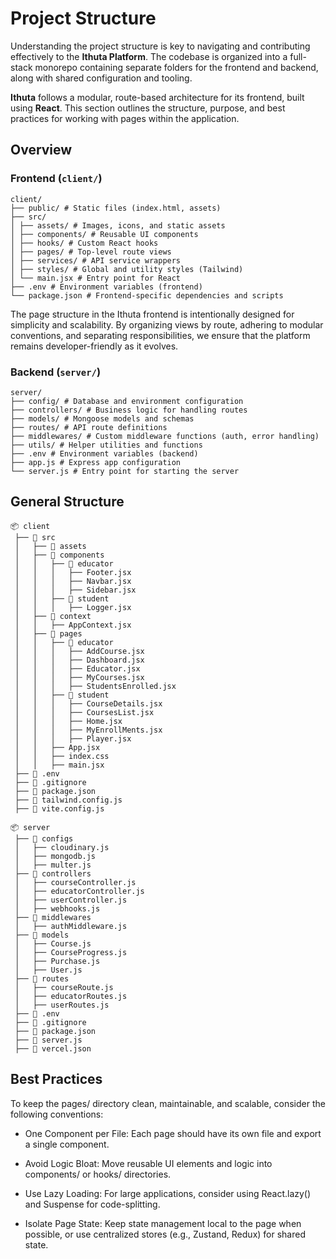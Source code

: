 # Project Structure

Understanding the project structure is key to navigating and contributing effectively to the **Ithuta Platform**. The codebase is organized into a full-stack monorepo containing separate folders for the frontend and backend, along with shared configuration and tooling.

**Ithuta** follows a modular, route-based architecture for its frontend, built using **React**. This section outlines the structure, purpose, and best practices for working with pages within the application.


## Overview

### **Frontend (`client/`)**
```
client/
├── public/ # Static files (index.html, assets)
├── src/
│ ├── assets/ # Images, icons, and static assets
│ ├── components/ # Reusable UI components
│ ├── hooks/ # Custom React hooks
│ ├── pages/ # Top-level route views
│ ├── services/ # API service wrappers
│ ├── styles/ # Global and utility styles (Tailwind)
│ └── main.jsx # Entry point for React
├── .env # Environment variables (frontend)
└── package.json # Frontend-specific dependencies and scripts
```

The page structure in the Ithuta frontend is intentionally designed for simplicity and scalability. By organizing views by route, adhering to modular conventions, and separating responsibilities, we ensure that the platform remains developer-friendly as it evolves.

### **Backend (`server/`)**
```
server/
├── config/ # Database and environment configuration
├── controllers/ # Business logic for handling routes
├── models/ # Mongoose models and schemas
├── routes/ # API route definitions
├── middlewares/ # Custom middleware functions (auth, error handling)
├── utils/ # Helper utilities and functions
├── .env # Environment variables (backend)
├── app.js # Express app configuration
└── server.js # Entry point for starting the server
```

## General Structure

```
📦 client
 ├── 📂 src
 │   ├── 📂 assets
 │   ├── 📂 components
 │   │   ├── 📂 educator
 │   │   │   ├── Footer.jsx
 │   │   │   ├── Navbar.jsx
 │   │   │   ├── Sidebar.jsx
 │   │   ├── 📂 student
 │   │   │   ├── Logger.jsx
 │   ├── 📂 context
 │   │   ├── AppContext.jsx
 │   ├── 📂 pages
 │   │   ├── 📂 educator
 │   │   │   ├── AddCourse.jsx
 │   │   │   ├── Dashboard.jsx
 │   │   │   ├── Educator.jsx
 │   │   │   ├── MyCourses.jsx
 │   │   │   ├── StudentsEnrolled.jsx
 │   │   ├── 📂 student
 │   │   │   ├── CourseDetails.jsx
 │   │   │   ├── CoursesList.jsx
 │   │   │   ├── Home.jsx
 │   │   │   ├── MyEnrollMents.jsx
 │   │   │   ├── Player.jsx
 │   │   ├── App.jsx
 │   │   ├── index.css
 │   │   ├── main.jsx
 ├── 📜 .env
 ├── 📜 .gitignore
 ├── 📜 package.json
 ├── 📜 tailwind.config.js
 ├── 📜 vite.config.js

```

```
📦 server
 ├── 📂 configs
 │   ├── cloudinary.js
 │   ├── mongodb.js
 │   ├── multer.js
 ├── 📂 controllers
 │   ├── courseController.js
 │   ├── educatorController.js
 │   ├── userController.js
 │   ├── webhooks.js
 ├── 📂 middlewares
 │   ├── authMiddleware.js
 ├── 📂 models
 │   ├── Course.js
 │   ├── CourseProgress.js
 │   ├── Purchase.js
 │   ├── User.js
 ├── 📂 routes
 │   ├── courseRoute.js
 │   ├── educatorRoutes.js
 │   ├── userRoutes.js
 ├── 📜 .env
 ├── 📜 .gitignore
 ├── 📜 package.json
 ├── 📜 server.js
 ├── 📜 vercel.json
```

## Best Practices
To keep the pages/ directory clean, maintainable, and scalable, consider the following conventions:

- One Component per File: Each page should have its own file and export a single component.

- Avoid Logic Bloat: Move reusable UI elements and logic into components/ or hooks/ directories.

- Use Lazy Loading: For large applications, consider using React.lazy() and Suspense for code-splitting.

- Isolate Page State: Keep state management local to the page when possible, or use centralized stores (e.g., Zustand, Redux) for shared state.